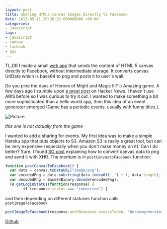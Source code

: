 ```yaml
---
layout: post
title: Sharing HTML5 canvas images directly to Facebook
date: 2013-05-11 20:26:32.000000000 +00:00
categories:
- Javascript
tags:
- javascript
- canvas
- facbook
- api
---
```


TL;DR I made a small [web app](https://s3-us-west-2.amazonaws.com/www.heroesgenerator.com/index.html) that sends the content of HTML 5 canvas directly to Facebook, without intermediate storage. It converts canvas UrlData which is base64 to png and posts it to user's wall.

Do you pine the days of Heroes of Might and Magic III? :) Amazing game. A few days ago I stumble upon [a great post](http://blogging.alastair.is/how-i-served-100k-users-without-crashing-and-only-spent-0-32/) on Hacker News. I haven't use AWS before so I was curious to try it out. I wanted to make something a bit more sophisticated than a hello world app, then this idea of an event generator emerged (Game has a periodic events, usually with funny titles.).
 
![Picture](https://coderwall-assets-0.s3.amazonaws.com/uploads/picture/file/1607/heros.jpg)

*this one is not actually from the game*
 
I wanted to add a sharing for events. My first idea was to make a simple Heroku app that puts objects to S3. Amazon S3 is really a great tool, but can be very expensive (especially when you don't make money on it). Can I do better? Sure. I found [SO post](http://stackoverflow.com/a/5303242/945521) explaining how to convert canvas data to png and send it with XHR. The meritum is in `postCanvastoFacebook` function:

```javascript
function postCanvasToFacebook() {
  var data = canvas.toDataURL("image/png");
  var encodedPng = data.substring(data.indexOf(',') + 1, data.length);
  var decodedPng = Base64Binary.decode(encodedPng);
  FB.getLoginStatus(function(response) {
        if (response.status === "connected") {
```
and then depending on different statuses function calls `postImageToFacebook`

```javascript
postImageToFacebook(response.authResponse.accessToken, "heroesgenerator", "image/png", decodedPng, "www.heroesgenerator.com");

```
[Github](https://github.com/lukasz-madon/heroesgenerator)
